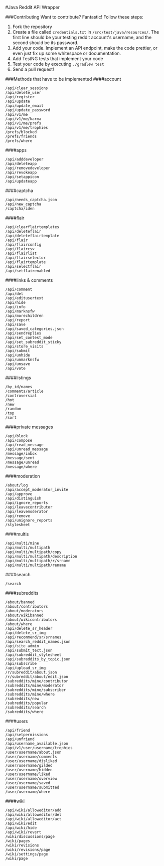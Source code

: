 #Java Reddit API Wrapper

###Contributing
Want to contribute? Fantastic! Follow these steps:

1. Fork the repository
2. Create a file called `credentials.txt` in `/src/test/java/resources/`. The first line should be your testing reddit account's username, and the second should be its password.
3. Add your code. Implement an API endpoint, make the code prettier, or even just fix up some whitespace or documentation.
4. Add TestNG tests that implement your code
5. Test your code by executing `./gradlew test`
6. Send a pull request!

###Methods that have to be implemented
####account
```
/api/clear_sessions
/api/delete_user
/api/register
/api/update
/api/update_email
/api/update_password
/api/v1/me
/api/v1/me/karma
/api/v1/me/prefs
/api/v1/me/trophies
/prefs/blocked
/prefs/friends
/prefs/where
```

####apps
```
/api/adddeveloper
/api/deleteapp
/api/removedeveloper
/api/revokeapp
/api/setappicon
/api/updateapp
```

####captcha
```
/api/needs_captcha.json
/api/new_captcha
/captcha/iden
```

####flair
```
/api/clearflairtemplates
/api/deleteflair
/api/deleteflairtemplate
/api/flair
/api/flairconfig
/api/flaircsv
/api/flairlist
/api/flairselector
/api/flairtemplate
/api/selectflair
/api/setflairenabled
```

####links & comments
```
/api/comment
/api/del
/api/editusertext
/api/hide
/api/info
/api/marknsfw
/api/morechildren
/api/report
/api/save
/api/saved_categories.json
/api/sendreplies
/api/set_contest_mode
/api/set_subreddit_sticky
/api/store_visits
/api/submit
/api/unhide
/api/unmarknsfw
/api/unsave
/api/vote
```

####listings
```
/by_id/names
/comments/article
/controversial
/hot
/new
/random
/top
/sort
```

####private messages
```
/api/block
/api/compose
/api/read_message
/api/unread_message
/message/inbox
/message/sent
/message/unread
/message/where
```

####moderation
```
/about/log
/api/accept_moderator_invite
/api/approve
/api/distinguish
/api/ignore_reports
/api/leavecontributor
/api/leavemoderator
/api/remove
/api/unignore_reports
/stylesheet
```

####multis
```
/api/multi/mine
/api/multi/multipath
/api/multi/multipath/copy
/api/multi/multipath/description
/api/multi/multipath/r/srname
/api/multi/multipath/rename
```

####search
```
/search
```

####subreddits
```
/about/banned
/about/contributors
/about/moderators
/about/wikibanned
/about/wikicontributors
/about/where
/api/delete_sr_header
/api/delete_sr_img
/api/recommend/sr/srnames
/api/search_reddit_names.json
/api/site_admin
/api/submit_text.json
/api/subreddit_stylesheet
/api/subreddits_by_topic.json
/api/subscribe
/api/upload_sr_img
/r/subreddit/about.json
/r/subreddit/about/edit.json
/subreddits/mine/contributor
/subreddits/mine/moderator
/subreddits/mine/subscriber
/subreddits/mine/where
/subreddits/new
/subreddits/popular
/subreddits/search
/subreddits/where
```

####users
```
/api/friend
/api/setpermissions
/api/unfriend
/api/username_available.json
/api/v1/user/username/trophies
/user/username/about.json
/user/username/comments
/user/username/disliked
/user/username/gilded
/user/username/hidden
/user/username/liked
/user/username/overview
/user/username/saved
/user/username/submitted
/user/username/where
```

####wiki
```
/api/wiki/alloweditor/add
/api/wiki/alloweditor/del
/api/wiki/alloweditor/act
/api/wiki/edit
/api/wiki/hide
/api/wiki/revert
/wiki/discussions/page
/wiki/pages
/wiki/revisions
/wiki/revisions/page
/wiki/settings/page
/wiki/page
```
